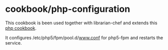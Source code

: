 # cookbook/php-configuration

This cookbook is been used together with librarian-chef and extends this
[php cookbook](https://supermarket.chef.io/cookbooks/php).

It configures /etc/php5/fpm/pool.d/www.conf for php5-fpm and restarts 
the service.